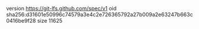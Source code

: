 version https://git-lfs.github.com/spec/v1
oid sha256:d31601e50996c74579a3e4c2e726365792a27b009a2e63247b663c0416be9f28
size 11625
